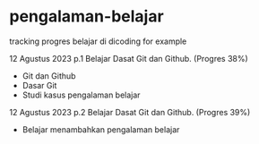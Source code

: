 # pengalaman-belajar
tracking progres belajar di dicoding for example

12 Agustus 2023 p.1
Belajar Dasat Git dan Github. (Progres 38%)

- Git dan Github
- Dasar Git
- Studi kasus pengalaman belajar

12 Agustus 2023 p.2
Belajar Dasat Git dan Github. (Progres 39%)

- Belajar menambahkan pengalaman belajar
